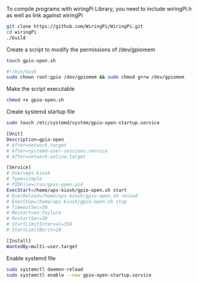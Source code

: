 To compile programs with wiringPi Library, you need to include wiringPi.h as well as link against wiringPi

```sh
git clone https://github.com/WiringPi/WiringPi.git
cd wiringPi
./build
```

Create a script to modify the permissions of /dev/gpiomem
```sh
touch gpio-open.sh
```

```sh
#!/bin/bash
sudo chown root:gpio /dev/gpiomem && sudo chmod g+rw /dev/gpiomem
```
Make the script executable
```sh
chmod +x gpio-open.sh
```

Create systemd startup file
```sh
sudo touch /etc/systemd/system/gpio-open-startup.service
```

```sh
[Unit]
Description=gpio-open
# After=network.target
# After=systemd-user-sessions.service
# After=network-online.target

[Service]
# User=aps-kiosk
# Type=simple
# PIDFile=/run/gpio-open.pid
ExecStart=/home/aps-kiosk/gpio-open.sh start
# ExecReload=/home/aps-kiosk/gpio-open.sh reload
# ExecStop=/home/aps-kiosk/gpio-open.sh stop
# TimeoutSec=30
# Restart=on-failure
# RestartSec=30
# StartLimitInterval=350
# StartLimitBurst=10

[Install]
WantedBy=multi-user.target
```

Enable systemd file
```sh
sudo systemctl daemon-reload
sudo systemctl enable --now gpio-open-startup.service
```